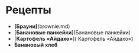 # Рецепты- **[Брауни]**(brownie.md)- [**Банановые панкейки**](Банановые панкейки)- [**Картофель «Айдахо»**]( Картофель «Айдахо»)- **Банановый хлеб**